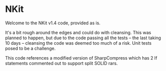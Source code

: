 # NKit

Welcome to the NKit v1.4 code, provided as is.

It's a bit rough around the edges and could do with cleansing. This was planned to happen, but due to the code passing all the tests – the last taking 10 days – cleansing the code was deemed too much of a risk. Unit tests posed to be a challenge.

This code references a modified version of SharpCompress which has 2 If statements commented out to support split SOLID rars.
